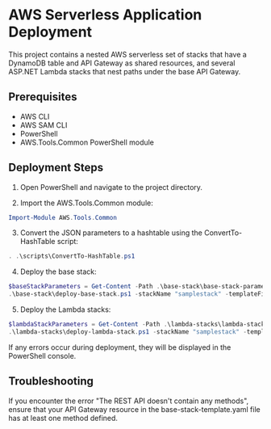 # AWS Serverless Application Deployment

This project contains a nested AWS serverless set of stacks that have a DynamoDB table and API Gateway as shared resources, and several ASP.NET Lambda stacks that nest paths under the base API Gateway.

## Prerequisites

- AWS CLI
- AWS SAM CLI
- PowerShell
- AWS.Tools.Common PowerShell module

## Deployment Steps

1. Open PowerShell and navigate to the project directory.

2. Import the AWS.Tools.Common module:

```powershell
Import-Module AWS.Tools.Common
```

3. Convert the JSON parameters to a hashtable using the ConvertTo-HashTable script:

```powershell
. .\scripts\ConvertTo-HashTable.ps1
```

4. Deploy the base stack:

```powershell
$baseStackParameters = Get-Content -Path .\base-stack\base-stack-parameters.json | ConvertFrom-Json | ConvertTo-HashTable
.\base-stack\deploy-base-stack.ps1 -stackName "samplestack" -templateFile .\base-stack\base-stack-template.yaml -parameters $baseStackParameters
```

5. Deploy the Lambda stacks:

```powershell
$lambdaStackParameters = Get-Content -Path .\lambda-stacks\lambda-stack-parameters.json | ConvertFrom-Json | ConvertTo-HashTable
.\lambda-stacks\deploy-lambda-stack.ps1 -stackName "samplestack" -templateFile .\lambda-stacks\lambda-stack-template.yaml -parameters $lambdaStackParameters
```

If any errors occur during deployment, they will be displayed in the PowerShell console.

## Troubleshooting

If you encounter the error "The REST API doesn't contain any methods", ensure that your API Gateway resource in the base-stack-template.yaml file has at least one method defined.